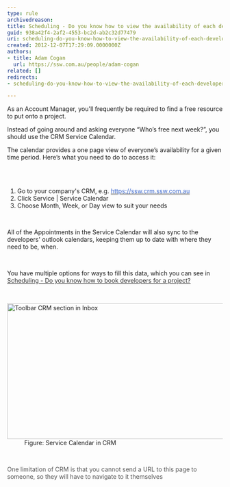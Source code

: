 ```yaml
---
type: rule
archivedreason: 
title: Scheduling - Do you know how to view the availability of each developer? (Resource Scheduling)
guid: 938a42f4-2af2-4553-bc2d-ab2c32d77479
uri: scheduling-do-you-know-how-to-view-the-availability-of-each-developer-resource-scheduling
created: 2012-12-07T17:29:09.0000000Z
authors:
- title: Adam Cogan
  url: https://ssw.com.au/people/adam-cogan
related: []
redirects:
- scheduling-do-you-know-how-to-view-the-availability-of-each-developer-(resource-scheduling)

---
```



<p>​As an Account Manager, you'll frequently be required to find a free resource to put          onto a project.&#160;</p><p>Instead of going around and asking everyone “Who’s free          next week?”, you should use the CRM Service Calendar. </p><p>The calendar provides          a one page view of everyone’s availability for a given time period. Here’s          what you need to do to access it&#58;</p>
<br><excerpt class='endintro'></excerpt><br>
<p></p><ol><li>Go to your company's&#160;CRM, e.g.&#160;<a href="https&#58;//ssw.crm.ssw.com.au/"><font color="#3a66cc">https&#58;//ssw.crm.ssw.com.au</font></a></li><li>Click Service | Service Calendar</li><li>Choose Month, Week, or Day view to suit your needs</li></ol><p>&#160;</p><p>All of the Appointments in the Service Calendar will also sync to the developers' outlook calendars, keeping them up to date with where they need to be, when.</p><p><br></p><p>You have multiple options for ways to fill this data, which you can see in <a href="/Communication/RulesToBetterCRMForUsers/Pages/How-to-book-developers-for-a-project.aspx"><font color="#333333">Scheduling - Do you know how to book developers for a project?​</font></a></p><p>&#160;</p><dl class="image"><dt><img alt="Toolbar CRM section in Inbox" src="/Communication/RulesToBetterCRMForUsers/PublishingImages/CRMServiceCalendar.jpg" style="width&#58;600px;height&#58;317px;" /></dt>
            <dd>
              Figure&#58; Service Calendar in CRM </dd></dl><p><strong><font color="#555555"></font></strong>&#160;</p><p><font color="#555555">One limitation of CRM is that you cannot send a URL to this page to someone, so they will have to navigate to it themselves</font></p><dl class="image">
          </dl>



